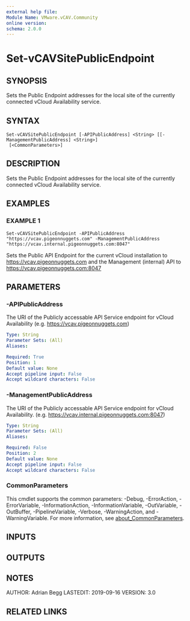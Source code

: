 ```yaml
---
external help file:
Module Name: VMware.vCAV.Community
online version:
schema: 2.0.0
---
```


# Set-vCAVSitePublicEndpoint

## SYNOPSIS
Sets the Public Endpoint addresses for the local site of the currently connected vCloud Availability service.

## SYNTAX

```
Set-vCAVSitePublicEndpoint [-APIPublicAddress] <String> [[-ManagementPublicAddress] <String>]
 [<CommonParameters>]
```

## DESCRIPTION
Sets the Public Endpoint addresses for the local site of the currently connected vCloud Availability service.

## EXAMPLES

### EXAMPLE 1
```
Set-vCAVSitePublicEndpoint -APIPublicAddress "https://vcav.pigeonnuggets.com" -ManagementPublicAddress "https://vcav.internal.pigeonnuggets.com:8047"
```

Sets the Public API Endpoint for the current vCloud installation to https://vcav.pigeonnuggets.com and the Management (internal) API to https://vcav.pigeonnuggets.com:8047

## PARAMETERS

### -APIPublicAddress
The URI of the Publicly accessable API Service endpoint for vCloud Availability (e.g.
https://vcav.pigeonnuggets.com)

```yaml
Type: String
Parameter Sets: (All)
Aliases:

Required: True
Position: 1
Default value: None
Accept pipeline input: False
Accept wildcard characters: False
```

### -ManagementPublicAddress
The URI of the Publicly accessable API Service endpoint for vCloud Availability.
(e.g.
https://vcav.internal.pigeonnuggets.com:8047)

```yaml
Type: String
Parameter Sets: (All)
Aliases:

Required: False
Position: 2
Default value: None
Accept pipeline input: False
Accept wildcard characters: False
```

### CommonParameters
This cmdlet supports the common parameters: -Debug, -ErrorAction, -ErrorVariable, -InformationAction, -InformationVariable, -OutVariable, -OutBuffer, -PipelineVariable, -Verbose, -WarningAction, and -WarningVariable. For more information, see [about_CommonParameters](http://go.microsoft.com/fwlink/?LinkID=113216).

## INPUTS

## OUTPUTS

## NOTES
AUTHOR: Adrian Begg
LASTEDIT: 2019-09-16
VERSION: 3.0

## RELATED LINKS
